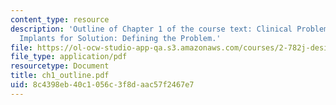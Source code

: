 ```yaml
---
content_type: resource
description: 'Outline of Chapter 1 of the course text: Clinical Problems Requiring
  Implants for Solution: Defining the Problem.'
file: https://ol-ocw-studio-app-qa.s3.amazonaws.com/courses/2-782j-design-of-medical-devices-and-implants-spring-2006/8c4398eb40c1056c3f8daac57f2467e7_ch1_outline.pdf
file_type: application/pdf
resourcetype: Document
title: ch1_outline.pdf
uid: 8c4398eb-40c1-056c-3f8d-aac57f2467e7
---
```


